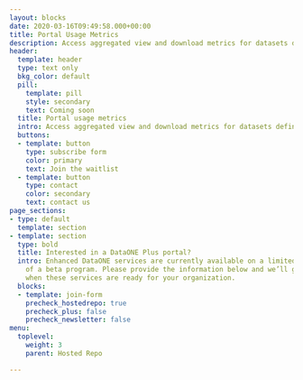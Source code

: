 ```yaml
---
layout: blocks
date: 2020-03-16T09:49:58.000+00:00
title: Portal Usage Metrics
description: Access aggregated view and download metrics for datasets defined in your portals.
header:
  template: header
  type: text only
  bkg_color: default
  pill:
    template: pill
    style: secondary
    text: Coming soon
  title: Portal usage metrics
  intro: Access aggregated view and download metrics for datasets defined in your portals.
  buttons:
  - template: button
    type: subscribe form
    color: primary
    text: Join the waitlist
  - template: button
    type: contact
    color: secondary
    text: contact us
page_sections:
- type: default
  template: section
- template: section
  type: bold
  title: Interested in a DataONE Plus portal?
  intro: Enhanced DataONE services are currently available on a limited basis as part
    of a beta program. Please provide the information below and we’ll get in touch
    when these services are ready for your organization.
  blocks:
  - template: join-form
    precheck_hostedrepo: true
    precheck_plus: false
    precheck_newsletter: false
menu:
  toplevel:
    weight: 3
    parent: Hosted Repo

---
```


